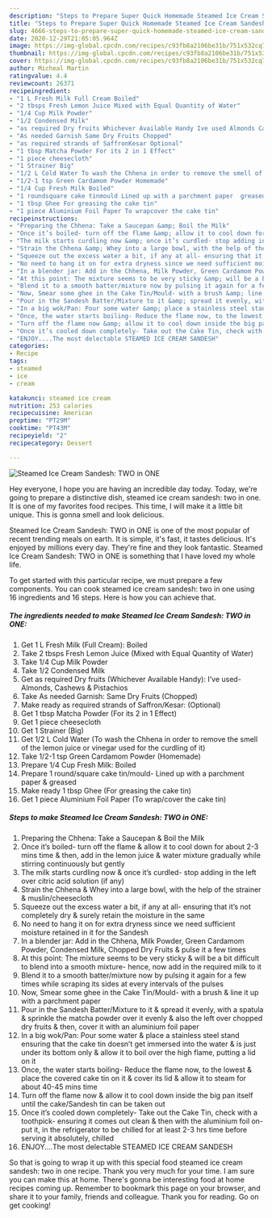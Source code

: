 ```yaml
---
description: "Steps to Prepare Super Quick Homemade Steamed Ice Cream Sandesh: TWO in ONE"
title: "Steps to Prepare Super Quick Homemade Steamed Ice Cream Sandesh: TWO in ONE"
slug: 4666-steps-to-prepare-super-quick-homemade-steamed-ice-cream-sandesh-two-in-one
date: 2020-12-29T21:05:05.964Z
image: https://img-global.cpcdn.com/recipes/c93fb8a2106be31b/751x532cq70/steamed-ice-cream-sandesh-two-in-one-recipe-main-photo.jpg
thumbnail: https://img-global.cpcdn.com/recipes/c93fb8a2106be31b/751x532cq70/steamed-ice-cream-sandesh-two-in-one-recipe-main-photo.jpg
cover: https://img-global.cpcdn.com/recipes/c93fb8a2106be31b/751x532cq70/steamed-ice-cream-sandesh-two-in-one-recipe-main-photo.jpg
author: Micheal Martin
ratingvalue: 4.4
reviewcount: 26371
recipeingredient:
- "1 L Fresh Milk Full Cream Boiled"
- "2 tbsps Fresh Lemon Juice Mixed with Equal Quantity of Water"
- "1/4 Cup Milk Powder"
- "1/2 Condensed Milk"
- "as required Dry fruits Whichever Available Handy Ive used Almonds Cashews  Pistachios"
- "As needed Garnish Same Dry Fruits Chopped"
- "as required strands of SaffronKesar Optional"
- "1 tbsp Matcha Powder For its 2 in 1 Effect"
- "1 piece cheesecloth"
- "1 Strainer Big"
- "1/2 L Cold Water To wash the Chhena in order to remove the smell of the lemon juice or vinegar used for the curdling of it"
- "1/2-1 tsp Green Cardamom Powder Homemade"
- "1/4 Cup Fresh Milk Boiled"
- "1 roundsquare cake tinmould Lined up with a parchment paper  greased"
- "1 tbsp Ghee For greasing the cake tin"
- "1 piece Aluminium Foil Paper To wrapcover the cake tin"
recipeinstructions:
- "Preparing the Chhena: Take a Saucepan &amp; Boil the Milk"
- "Once it’s boiled- turn off the flame &amp; allow it to cool down for about 2-3 mins time &amp; then, add in the lemon juice &amp; water mixture gradually while stirring continuously but gently"
- "The milk starts curdling now &amp; once it’s curdled- stop adding in the left over citric acid solution (if any)"
- "Strain the Chhena &amp; Whey into a large bowl, with the help of the strainer &amp; muslin/cheesecloth"
- "Squeeze out the excess water a bit, if any at all- ensuring that it’s not completely dry &amp; surely retain the moisture in the same"
- "No need to hang it on for extra dryness since we need sufficient moisture retained in it for the Sandesh"
- "In a blender jar: Add in the Chhena, Milk Powder, Green Cardamom Powder, Condensed Milk, Chopped Dry Fruits &amp; pulse it a few times"
- "At this point: The mixture seems to be very sticky &amp; will be a bit difficult to blend into a smooth mixture- hence, now add in the required milk to it"
- "Blend it to a smooth batter/mixture now by pulsing it again for a few times while scraping its sides at every intervals of the pulses"
- "Now, Smear some ghee in the Cake Tin/Mould- with a brush &amp; line it up with a parchment paper"
- "Pour in the Sandesh Batter/Mixture to it &amp; spread it evenly, with a spatula &amp; sprinkle the matcha powder over it evenly &amp; also the left over chopped dry fruits &amp; then, cover it with an aluminium foil paper"
- "In a big wok/Pan: Pour some water &amp; place a stainless steel stand ensuring that the cake tin doesn’t get immersed into the water &amp; is just under its bottom only &amp; allow it to boil over the high flame, putting a lid on it"
- "Once, the water starts boiling- Reduce the flame now, to the lowest &amp; place the covered cake tin on it &amp; cover its lid &amp; allow it to steam for about 40-45 mins time"
- "Turn off the flame now &amp; allow it to cool down inside the big pan itself until the cake/Sandesh tin can be taken out"
- "Once it’s cooled down completely- Take out the Cake Tin, check with a toothpick- ensuring it comes out clean &amp; then with the aluminium foil on- put it, in the refrigerator to be chilled for at least 2-3 hrs time before serving it absolutely, chilled"
- "ENJOY....The most delectable STEAMED ICE CREAM SANDESH"
categories:
- Recipe
tags:
- steamed
- ice
- cream

katakunci: steamed ice cream 
nutrition: 253 calories
recipecuisine: American
preptime: "PT29M"
cooktime: "PT43M"
recipeyield: "2"
recipecategory: Dessert

---
```



![Steamed Ice Cream Sandesh: TWO in ONE](https://img-global.cpcdn.com/recipes/c93fb8a2106be31b/751x532cq70/steamed-ice-cream-sandesh-two-in-one-recipe-main-photo.jpg)

Hey everyone, I hope you are having an incredible day today. Today, we're going to prepare a distinctive dish, steamed ice cream sandesh: two in one. It is one of my favorites food recipes. This time, I will make it a little bit unique. This is gonna smell and look delicious.



Steamed Ice Cream Sandesh: TWO in ONE is one of the most popular of recent trending meals on earth. It is simple, it's fast, it tastes delicious. It's enjoyed by millions every day. They're fine and they look fantastic. Steamed Ice Cream Sandesh: TWO in ONE is something that I have loved my whole life.


To get started with this particular recipe, we must prepare a few components. You can cook steamed ice cream sandesh: two in one using 16 ingredients and 16 steps. Here is how you can achieve that.

<!--inarticleads1-->

##### The ingredients needed to make Steamed Ice Cream Sandesh: TWO in ONE:

1. Get 1 L Fresh Milk (Full Cream): Boiled
1. Take 2 tbsps Fresh Lemon Juice (Mixed with Equal Quantity of Water)
1. Take 1/4 Cup Milk Powder
1. Take 1/2 Condensed Milk
1. Get as required Dry fruits (Whichever Available Handy): I’ve used- Almonds, Cashews &amp; Pistachios
1. Take As needed Garnish: Same Dry Fruits (Chopped)
1. Make ready as required strands of Saffron/Kesar: (Optional)
1. Get 1 tbsp Matcha Powder (For its 2 in 1 Effect)
1. Get 1 piece cheesecloth
1. Get 1 Strainer (Big)
1. Get 1/2 L Cold Water (To wash the Chhena in order to remove the smell of the lemon juice or vinegar used for the curdling of it)
1. Take 1/2-1 tsp Green Cardamom Powder (Homemade)
1. Prepare 1/4 Cup Fresh Milk: Boiled
1. Prepare 1 round/square cake tin/mould- Lined up with a parchment paper &amp; greased
1. Make ready 1 tbsp Ghee (For greasing the cake tin)
1. Get 1 piece Aluminium Foil Paper (To wrap/cover the cake tin)




<!--inarticleads2-->

##### Steps to make Steamed Ice Cream Sandesh: TWO in ONE:

1. Preparing the Chhena: Take a Saucepan &amp; Boil the Milk
1. Once it’s boiled- turn off the flame &amp; allow it to cool down for about 2-3 mins time &amp; then, add in the lemon juice &amp; water mixture gradually while stirring continuously but gently
1. The milk starts curdling now &amp; once it’s curdled- stop adding in the left over citric acid solution (if any)
1. Strain the Chhena &amp; Whey into a large bowl, with the help of the strainer &amp; muslin/cheesecloth
1. Squeeze out the excess water a bit, if any at all- ensuring that it’s not completely dry &amp; surely retain the moisture in the same
1. No need to hang it on for extra dryness since we need sufficient moisture retained in it for the Sandesh
1. In a blender jar: Add in the Chhena, Milk Powder, Green Cardamom Powder, Condensed Milk, Chopped Dry Fruits &amp; pulse it a few times
1. At this point: The mixture seems to be very sticky &amp; will be a bit difficult to blend into a smooth mixture- hence, now add in the required milk to it
1. Blend it to a smooth batter/mixture now by pulsing it again for a few times while scraping its sides at every intervals of the pulses
1. Now, Smear some ghee in the Cake Tin/Mould- with a brush &amp; line it up with a parchment paper
1. Pour in the Sandesh Batter/Mixture to it &amp; spread it evenly, with a spatula &amp; sprinkle the matcha powder over it evenly &amp; also the left over chopped dry fruits &amp; then, cover it with an aluminium foil paper
1. In a big wok/Pan: Pour some water &amp; place a stainless steel stand ensuring that the cake tin doesn’t get immersed into the water &amp; is just under its bottom only &amp; allow it to boil over the high flame, putting a lid on it
1. Once, the water starts boiling- Reduce the flame now, to the lowest &amp; place the covered cake tin on it &amp; cover its lid &amp; allow it to steam for about 40-45 mins time
1. Turn off the flame now &amp; allow it to cool down inside the big pan itself until the cake/Sandesh tin can be taken out
1. Once it’s cooled down completely- Take out the Cake Tin, check with a toothpick- ensuring it comes out clean &amp; then with the aluminium foil on- put it, in the refrigerator to be chilled for at least 2-3 hrs time before serving it absolutely, chilled
1. ENJOY....The most delectable STEAMED ICE CREAM SANDESH




So that is going to wrap it up with this special food steamed ice cream sandesh: two in one recipe. Thank you very much for your time. I am sure you can make this at home. There's gonna be interesting food at home recipes coming up. Remember to bookmark this page on your browser, and share it to your family, friends and colleague. Thank you for reading. Go on get cooking!
